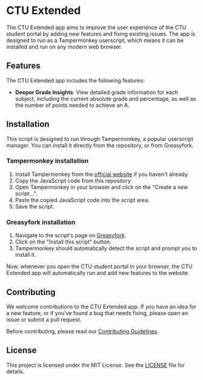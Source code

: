 # CTU Extended

The CTU Extended app aims to improve the user experience of the CTU student portal by adding new features and fixing existing issues. The app is designed to run as a Tampermonkey userscript, which means it can be installed and run on any modern web browser.

## Features

The CTU Extended app includes the following features:

- **Deeper Grade Insights**: View detailed grade information for each subject, including the current absolute grade and percentage, as well as the number of points needed to achieve an A.

## Installation

This script is designed to run through Tampermonkey, a popular userscript manager. You can install it directly from the repository, or from Greasyfork.

### Tampermonkey installation

1. Install Tampermonkey from the [official website](https://www.tampermonkey.net/) if you haven't already.
2. Copy the JavaScript code from this repository.
3. Open Tampermonkey in your browser and click on the "Create a new script...".
4. Paste the copied JavaScript code into the script area.
5. Save the script.

### Greasyfork installation

1. Navigate to the script's page on [Greasyfork](https://greasyfork.org/en/scripts/490426-ctu-extender).
2. Click on the "Install this script" button.
3. Tampermonkey should automatically detect the script and prompt you to install it.

Now, whenever you open the CTU student portal in your browser, the CTU Extended app will automatically run and add new features to the website.

## Contributing

We welcome contributions to the CTU Extended app. If you have an idea for a new feature, or if you've found a bug that needs fixing, please open an issue or submit a pull request.

Before contributing, please read our [Contributing Guidelines](CONTRIBUTING.md).

## License

This project is licensed under the MIT License. See the [LICENSE](LICENSE) file for details.

